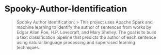 # Spooky-Author-Identification
> Spooky Author Identification: > This project uses Apache Spark and machine learning to identify the author of sentences from works by Edgar Allan Poe, H.P. Lovecraft, and Mary Shelley. The goal is to build a text classification pipeline that predicts the author of each sentence using natural language processing and supervised learning techniques.
